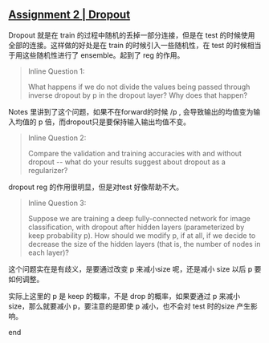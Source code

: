 [Assignment 2 | Dropout](https://github.com/FortiLeiZhang/cs231n/blob/master/code/cs231n/assignment2/Dropout.ipynb)
---
Dropout 就是在 train 的过程中随机的丢掉一部分连接，但是在 test 的时候使用全部的连接。这样做的好处是在 train 的时候引入一些随机性，在 test 的时候相当于用这些随机性进行了 ensemble。起到了 reg 的作用。

>Inline Question 1:
>
>What happens if we do not divide the values being passed through inverse dropout by p in the dropout layer? Why does that happen?

Notes 里讲到了这个问题，如果不在forward的时候 /p , 会导致输出的均值变为输入均值的 p 倍，而dropout只是要保持输入输出均值不变。

> Inline Question 2:
>
>Compare the validation and training accuracies with and without dropout -- what do your results suggest about dropout as a regularizer?

dropout reg 的作用很明显，但是对test 好像帮助不大。

> Inline Question 3:
>
>Suppose we are training a deep fully-connected network for image classification, with dropout after hidden layers (parameterized by keep probability p). How should we modify p, if at all, if we decide to decrease the size of the hidden layers (that is, the number of nodes in each layer)?

这个问题实在是有歧义，是要通过改变 p 来减小size 呢，还是减小 size 以后 p 要如何调整。

实际上这里的 p 是 keep 的概率，不是 drop 的概率，如果要通过 p 来减小 size，那么就要减小 p，要注意的是即使 p 减小，也不会对 test 时的size 产生影响。








end
